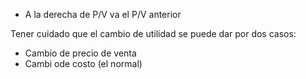 - A la derecha de P/V va el P/V anterior




Tener cuidado que el cambio de utilidad se puede dar por dos casos: 
- Cambio de precio de venta 
- Cambi ode costo (el normal)